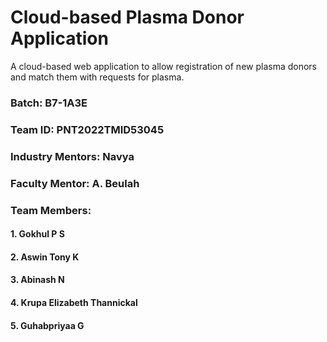 # Cloud-based Plasma Donor Application

A cloud-based web application to allow registration of new plasma donors and match them with requests for plasma.

### **Batch: B7-1A3E**
### **Team ID: PNT2022TMID53045**
### **Industry Mentors: Navya**
### **Faculty Mentor: A. Beulah**

### Team Members:
#### 1. Gokhul P S  
#### 2. Aswin Tony K  
#### 3. Abinash N  
#### 4. Krupa Elizabeth Thannickal  
#### 5. Guhabpriyaa G  
